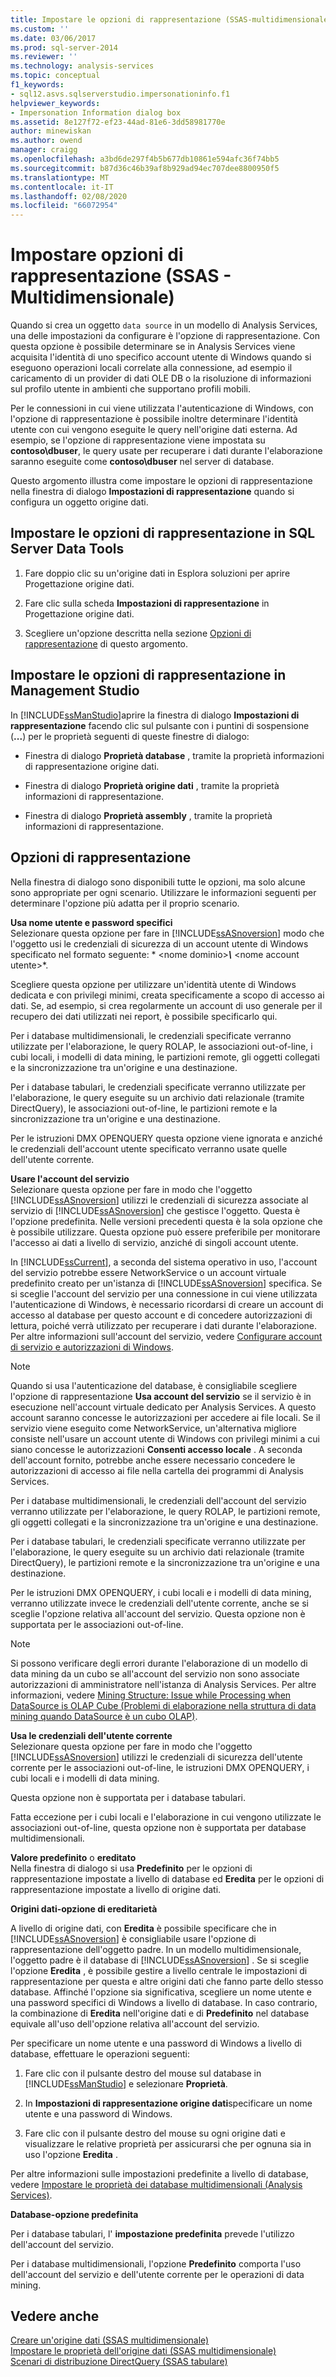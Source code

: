 ```yaml
---
title: Impostare le opzioni di rappresentazione (SSAS-multidimensionale) | Microsoft Docs
ms.custom: ''
ms.date: 03/06/2017
ms.prod: sql-server-2014
ms.reviewer: ''
ms.technology: analysis-services
ms.topic: conceptual
f1_keywords:
- sql12.asvs.sqlserverstudio.impersonationinfo.f1
helpviewer_keywords:
- Impersonation Information dialog box
ms.assetid: 8e127f72-ef23-44ad-81e6-3dd58981770e
author: minewiskan
ms.author: owend
manager: craigg
ms.openlocfilehash: a3bd6de297f4b5b677db10861e594afc36f74bb5
ms.sourcegitcommit: b87d36c46b39af8b929ad94ec707dee8800950f5
ms.translationtype: MT
ms.contentlocale: it-IT
ms.lasthandoff: 02/08/2020
ms.locfileid: "66072954"
---
```

# <a name="set-impersonation-options-ssas---multidimensional"></a>Impostare opzioni di rappresentazione (SSAS - Multidimensionale)
  Quando si crea un oggetto `data source` in un modello di Analysis Services, una delle impostazioni da configurare è l'opzione di rappresentazione. Con questa opzione è possibile determinare se in Analysis Services viene acquisita l'identità di uno specifico account utente di Windows quando si eseguono operazioni locali correlate alla connessione, ad esempio il caricamento di un provider di dati OLE DB o la risoluzione di informazioni sul profilo utente in ambienti che supportano profili mobili.  
  
 Per le connessioni in cui viene utilizzata l'autenticazione di Windows, con l'opzione di rappresentazione è possibile inoltre determinare l'identità utente con cui vengono eseguite le query nell'origine dati esterna. Ad esempio, se l'opzione di rappresentazione viene impostata su **contoso\dbuser**, le query usate per recuperare i dati durante l'elaborazione saranno eseguite come **contoso\dbuser** nel server di database.  
  
 Questo argomento illustra come impostare le opzioni di rappresentazione nella finestra di dialogo **Impostazioni di rappresentazione** quando si configura un oggetto origine dati.  
  
## <a name="set-impersonation-options-in-sql-server-data-tools"></a>Impostare le opzioni di rappresentazione in SQL Server Data Tools  
  
1.  Fare doppio clic su un'origine dati in Esplora soluzioni per aprire Progettazione origine dati.  
  
2.  Fare clic sulla scheda **Impostazioni di rappresentazione** in Progettazione origine dati.  
  
3.  Scegliere un'opzione descritta nella sezione [Opzioni di rappresentazione](#bkmk_options) di questo argomento.  
  
## <a name="set-impersonation-options-in-management-studio"></a>Impostare le opzioni di rappresentazione in Management Studio  
 In [!INCLUDE[ssManStudio](../../includes/ssmanstudio-md.md)]aprire la finestra di dialogo **Impostazioni di rappresentazione** facendo clic sul pulsante con i puntini di sospensione (**...**) per le proprietà seguenti di queste finestre di dialogo:  
  
-   Finestra di dialogo **Proprietà database** , tramite la proprietà informazioni di rappresentazione origine dati.  
  
-   Finestra di dialogo **Proprietà origine dati** , tramite la proprietà informazioni di rappresentazione.  
  
-   Finestra di dialogo **Proprietà assembly** , tramite la proprietà informazioni di rappresentazione.  
  
##  <a name="bkmk_options"></a>Opzioni di rappresentazione  
 Nella finestra di dialogo sono disponibili tutte le opzioni, ma solo alcune sono appropriate per ogni scenario. Utilizzare le informazioni seguenti per determinare l'opzione più adatta per il proprio scenario.  
  
 **Usa nome utente e password specifici**  
 Selezionare questa opzione per fare in [!INCLUDE[ssASnoversion](../../includes/ssasnoversion-md.md)] modo che l'oggetto usi le credenziali di sicurezza di un account utente di Windows specificato nel formato seguente: * \<nome dominio>***\\*** \<nome account utente>*.  
  
 Scegliere questa opzione per utilizzare un'identità utente di Windows dedicata e con privilegi minimi, creata specificamente a scopo di accesso ai dati. Se, ad esempio, si crea regolarmente un account di uso generale per il recupero dei dati utilizzati nei report, è possibile specificarlo qui.  
  
 Per i database multidimensionali, le credenziali specificate verranno utilizzate per l'elaborazione, le query ROLAP, le associazioni out-of-line, i cubi locali, i modelli di data mining, le partizioni remote, gli oggetti collegati e la sincronizzazione tra un'origine e una destinazione.  
  
 Per i database tabulari, le credenziali specificate verranno utilizzate per l'elaborazione, le query eseguite su un archivio dati relazionale (tramite DirectQuery), le associazioni out-of-line, le partizioni remote e la sincronizzazione tra un'origine e una destinazione.  
  
 Per le istruzioni DMX OPENQUERY questa opzione viene ignorata e anziché le credenziali dell'account utente specificato verranno usate quelle dell'utente corrente.  
  
 **Usare l'account del servizio**  
 Selezionare questa opzione per fare in modo che l'oggetto [!INCLUDE[ssASnoversion](../../includes/ssasnoversion-md.md)] utilizzi le credenziali di sicurezza associate al servizio di [!INCLUDE[ssASnoversion](../../includes/ssasnoversion-md.md)] che gestisce l'oggetto. Questa è l'opzione predefinita. Nelle versioni precedenti questa è la sola opzione che è possibile utilizzare. Questa opzione può essere preferibile per monitorare l'accesso ai dati a livello di servizio, anziché di singoli account utente.  
  
 In [!INCLUDE[ssCurrent](../../includes/sscurrent-md.md)], a seconda del sistema operativo in uso, l'account del servizio potrebbe essere NetworkService o un account virtuale predefinito creato per un'istanza di [!INCLUDE[ssASnoversion](../../includes/ssasnoversion-md.md)] specifica. Se si sceglie l'account del servizio per una connessione in cui viene utilizzata l'autenticazione di Windows, è necessario ricordarsi di creare un account di accesso al database per questo account e di concedere autorizzazioni di lettura, poiché verrà utilizzato per recuperare i dati durante l'elaborazione. Per altre informazioni sull'account del servizio, vedere [Configurare account di servizio e autorizzazioni di Windows](../../database-engine/configure-windows/configure-windows-service-accounts-and-permissions.md).  
  
> [!NOTE]  
>  Quando si usa l'autenticazione del database, è consigliabile scegliere l'opzione di rappresentazione **Usa account del servizio** se il servizio è in esecuzione nell'account virtuale dedicato per Analysis Services. A questo account saranno concesse le autorizzazioni per accedere ai file locali. Se il servizio viene eseguito come NetworkService, un'alternativa migliore consiste nell'usare un account utente di Windows con privilegi minimi a cui siano concesse le autorizzazioni **Consenti accesso locale** . A seconda dell'account fornito, potrebbe anche essere necessario concedere le autorizzazioni di accesso ai file nella cartella dei programmi di Analysis Services.  
  
 Per i database multidimensionali, le credenziali dell'account del servizio verranno utilizzate per l'elaborazione, le query ROLAP, le partizioni remote, gli oggetti collegati e la sincronizzazione tra un'origine e una destinazione.  
  
 Per i database tabulari, le credenziali specificate verranno utilizzate per l'elaborazione, le query eseguite su un archivio dati relazionale (tramite DirectQuery), le partizioni remote e la sincronizzazione tra un'origine e una destinazione.  
  
 Per le istruzioni DMX OPENQUERY, i cubi locali e i modelli di data mining, verranno utilizzate invece le credenziali dell'utente corrente, anche se si sceglie l'opzione relativa all'account del servizio. Questa opzione non è supportata per le associazioni out-of-line.  
  
> [!NOTE]  
>  Si possono verificare degli errori durante l'elaborazione di un modello di data mining da un cubo se all'account del servizio non sono associate autorizzazioni di amministratore nell'istanza di Analysis Services. Per altre informazioni, vedere [Mining Structure: Issue while Processing when DataSource is OLAP Cube (Problemi di elaborazione nella struttura di data mining quando DataSource è un cubo OLAP)](https://go.microsoft.com/fwlink/?LinkId=251610).  
  
 **Usa le credenziali dell'utente corrente**  
 Selezionare questa opzione per fare in modo che l'oggetto [!INCLUDE[ssASnoversion](../../includes/ssasnoversion-md.md)] utilizzi le credenziali di sicurezza dell'utente corrente per le associazioni out-of-line, le istruzioni DMX OPENQUERY, i cubi locali e i modelli di data mining.  
  
 Questa opzione non è supportata per i database tabulari.  
  
 Fatta eccezione per i cubi locali e l'elaborazione in cui vengono utilizzate le associazioni out-of-line, questa opzione non è supportata per database multidimensionali.  
  
 **Valore predefinito** o **ereditato**  
 Nella finestra di dialogo si usa **Predefinito** per le opzioni di rappresentazione impostate a livello di database ed **Eredita** per le opzioni di rappresentazione impostate a livello di origine dati.  
  
 **Origini dati-opzione di ereditarietà**  
  
 A livello di origine dati, con **Eredita** è possibile specificare che in [!INCLUDE[ssASnoversion](../../includes/ssasnoversion-md.md)] è consigliabile usare l'opzione di rappresentazione dell'oggetto padre. In un modello multidimensionale, l'oggetto padre è il database di [!INCLUDE[ssASnoversion](../../includes/ssasnoversion-md.md)] . Se si sceglie l'opzione **Eredita** , è possibile gestire a livello centrale le impostazioni di rappresentazione per questa e altre origini dati che fanno parte dello stesso database. Affinché l'opzione sia significativa, scegliere un nome utente e una password specifici di Windows a livello di database. In caso contrario, la combinazione di **Eredita** nell'origine dati e di **Predefinito** nel database equivale all'uso dell'opzione relativa all'account del servizio.  
  
 Per specificare un nome utente e una password di Windows a livello di database, effettuare le operazioni seguenti:  
  
1.  Fare clic con il pulsante destro del mouse sul database in [!INCLUDE[ssManStudio](../../includes/ssmanstudio-md.md)] e selezionare **Proprietà**.  
  
2.  In **Impostazioni di rappresentazione origine dati**specificare un nome utente e una password di Windows.  
  
3.  Fare clic con il pulsante destro del mouse su ogni origine dati e visualizzare le relative proprietà per assicurarsi che per ognuna sia in uso l'opzione **Eredita** .  
  
 Per altre informazioni sulle impostazioni predefinite a livello di database, vedere [Impostare le proprietà dei database multidimensionali &#40;Analysis Services&#41;](set-multidimensional-database-properties-analysis-services.md).  
  
 **Database-opzione predefinita**  
  
 Per i database tabulari, l' **impostazione predefinita** prevede l'utilizzo dell'account del servizio.  
  
 Per i database multidimensionali, l'opzione **Predefinito** comporta l'uso dell'account del servizio e dell'utente corrente per le operazioni di data mining.  
  
## <a name="see-also"></a>Vedere anche  
 [Creare un'origine dati &#40;SSAS multidimensionale&#41;](create-a-data-source-ssas-multidimensional.md)   
 [Impostare le proprietà dell'origine dati &#40;SSAS multidimensionale&#41;](set-data-source-properties-ssas-multidimensional.md)   
 [Scenari di distribuzione DirectQuery &#40;SSAS tabulare&#41;](../directquery-deployment-scenarios-ssas-tabular.md)  
  
  
